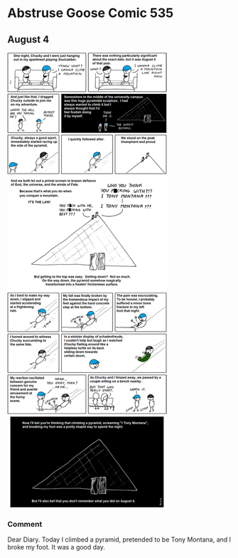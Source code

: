 # Abstruse Goose Comic 535
## August 4

![image](comics/39_94958__-75_19427.png)
### Comment
Dear Diary. Today I climbed a pyramid, pretended to be Tony Montana, and I broke my foot. It was a good day.
